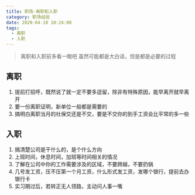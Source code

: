 ```yaml
---
title: 职场-离职和入职
category: 职场经验
date: 2020-04-10 10:24:00
tags:
  - 离职
  - 入职
---
```


> 离职和入职前多看一眼吧
> 虽然可能都是大白话，但是都是必要的过程

## 离职
1. 提前打招呼，既然说了就一定不要多逗留，除非有特殊原因，能早离开就早离开
2. 要一份离职证明，新单位一般都是需要的
3. 搞明白离职当月的社保交还是不交，要是不交你的到手工资会比平常的多一些

## 入职
1. 搞清楚公司是干什么的，是个什么方向
2. 上班时间，休息时间，加班等时间相关的情况
3. 了解在公司中你的工作需要涉及的区域，不要跨越，不要扔锅
4. 几号发工资，压不压第一个月工资，什么形式发工资，发哪个银行，提前去办银行卡
5. 实习期过后，若转正无人领路，主动问人事一嘴
